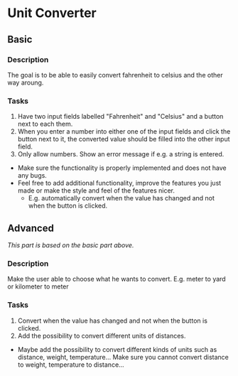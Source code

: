 # Unit Converter
## Basic
### Description
The goal is to be able to easily convert fahrenheit to celsius and the other way aroung.

### Tasks
1. Have two input fields labelled "Fahrenheit" and "Celsius" and a button next to each them.
2. When you enter a number into either one of the input fields and click the button next to it, the converted value should be filled into the other input field.
3. Only allow numbers. Show an error message if e.g. a string is entered.
* Make sure the functionality is properly implemented and does not have any bugs.
* Feel free to add additional functionality, improve the features you just made or make the style and feel of the features nicer.
  * E.g. automatically convert when the value has changed and not when the button is clicked.

## Advanced
*This part is based on the basic part above.*

### Description
Make the user able to choose what he wants to convert. E.g. meter to yard or kilometer to meter

### Tasks
1. Convert when the value has changed and not when the button is clicked.
2. Add the possibility to convert different units of distances.
* Maybe add the possibility to convert different kinds of units such as distance, weight, temperature... Make sure you cannot convert distance to weight, temperature to distance...
